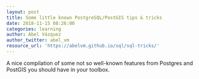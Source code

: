 ```yaml
---
layout: post
title: Some little known PostgreSQL/PostGIS tips & tricks
date: 2018-11-15 08:26:00
categories: learning
author: Abel Vázquez
author_twitter: abel_vm
resource_url: 'https://abelvm.github.io/sql/sql-tricks/'
---
```


A nice compilation of some not so well-known features from Postgres and PostGIS you should have in your toolbox.

